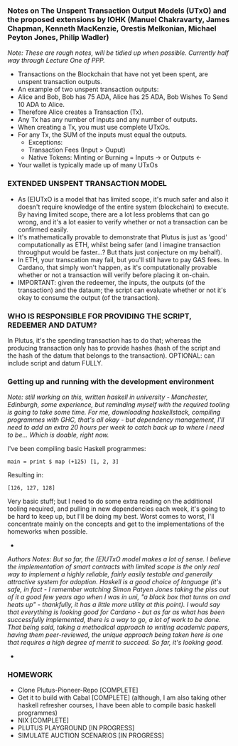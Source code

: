 ### Notes on The Unspent Transaction Output Models (UTxO) and the proposed extensions by IOHK (Manuel Chakravarty, James Chapman, Kenneth MacKenzie, Orestis Melkonian, Michael Peyton Jones, Philip Wadler)

*Note: These are rough notes, will be tidied up when possible. Currently half way through Lecture One of PPP.*

* Transactions on the Blockchain that have not yet been spent, are unspent transaction outputs.
* An example of two unspent transaction outputs:
* Alice and Bob, Bob has 75 ADA, Alice has 25 ADA, Bob Wishes To Send 10 ADA to Alice.
* Therefore Alice creates a Transaction (Tx).
* Any Tx has any number of inputs and any number of outputs.
* When creating a Tx, you must use complete UTxOs.
* For any Tx, the SUM of the inputs must equal the outputs.
	* Exceptions:
	* Transaction Fees (Input > Ouput)
	* Native Tokens: Minting or Burning = Inputs -> or Outputs <-
* Your wallet is typically made up of many UTxOs

### EXTENDED UNSPENT TRANSACTION MODEL

* As (E)UTxO is a model that has limited scope, it's much safer and also it doesn't require knowledge of the entire system (blockchain) to execute. By having limited scope, there are a lot less problems that can go wrong, and it's a lot easier to verify whether or not a transaction can be confirmed easily.
* It's mathematically provable to demonstrate that Plutus is just as 'good' computationally as ETH, whilst being safer (and I imagine transaction throughput would be faster...? But thats just conjecture on my behalf).
* In ETH, your transcation may fail, but you'll still have to pay GAS fees. In Cardano, that simply won't happen, as it's computationally provable whether or not a transaction will verify before placing it on-chain.
* IMPORTANT: given the redeemer, the inputs, the outputs (of the transaction) and the dataum; the script can evaluate whether or not it's okay to consume the output (of the transaction).
 
### WHO IS RESPONSIBLE FOR PROVIDING THE SCRIPT, REDEEMER AND DATUM?
 
 In Plutus, it's the spending transaction has to do that; whereas the producing transaction only has to provide hashes (hash of the script and the hash of the datum that belongs to the transaction). OPTIONAL: can include script and datum FULLY.

### Getting up and running with the development environment

*Note: still working on this, written haskell in university - Manchester, Edinburgh, some experience, but reminding myself with the required tooling is going to take some time. For me, downloading haskellstack, compiling programmes with GHC, that's all okay - but dependency management, I'll need to add an extra 20 hours per week to catch back up to where I need to be... Which is doable, right now.*

I've been compiling basic Haskell programmes:

	main = print $ map (+125) [1, 2, 3]
	
Resulting in:

	[126, 127, 128]
	
Very basic stuff; but I need to do some extra reading on the additional tooling required, and pulling in new dependencies each week, it's going to be hard to keep up, but I'll be doing my best. Worst comes to worst, I'll concentrate mainly on the concepts and get to the implementations of the homeworks when possible.

-

*Authors Notes: But so far, the (E)UTxO model makes a lot of sense. I believe the implementation of smart contracts with limited scope is the only real way to implement a highly reliable, fairly easily testable and generally attractive system for adoption. Haskell is a good choice of language (it's safe, in fact - I remember watching Simon Patyen Jones taking the piss out of it a good few years ago when I was in uni, "a black box that turns on and heats up" - thankfully, it has a little more utility at this point). I would say that everything is looking good for Cardano - but as far as what has been successfully implemented, there is a way to go, a lot of work to be done. That being said, taking a methodical approach to writing academic papers, having them peer-reviewed, the unique approach being taken here is one that requires a high degree of merrit to succeed. So far, it's looking good.*

-

### HOMEWORK

- Clone Plutus-Pioneer-Repo [COMPLETE]
- Get it to build with Cabal [COMPLETE] (although, I am also taking other haskell refresher courses, I have been able to compile basic haskell programmes)
- NIX [COMPLETE]
- PLUTUS PLAYGROUND [IN PROGRESS]
- SIMULATE AUCTION SCENARIOS [IN PROGRESS]
